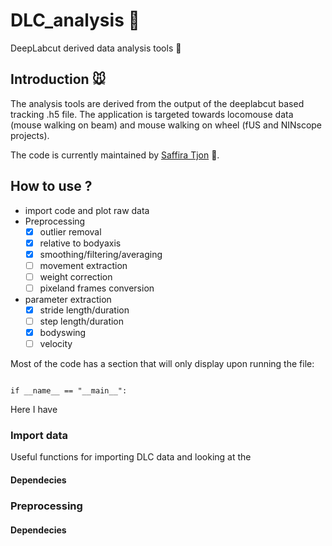 # DLC_analysis :brain:
DeepLabcut derived data analysis tools :mouse2:

## Introduction :mouse:
The analysis tools are derived from the output of the deeplabcut based tracking .h5 file. 
The application is targeted towards locomouse data (mouse walking on beam) and mouse walking on wheel (fUS and NINscope projects). 

The code is currently maintained by [Saffira Tjon](https://neuro.nl/person/Saffira-Tjon) :pig:. 

## How to use ? 
* import code and plot raw data 
* Preprocessing
  * [x] outlier removal
  * [x] relative to bodyaxis
  * [x] smoothing/filtering/averaging
  * [ ] movement extraction
  * [ ] weight correction
  * [ ] pixeland frames conversion
* parameter extraction
  * [x] stride length/duration
  * [ ] step length/duration
  * [x] bodyswing
  * [ ] velocity

Most of the code has a section that will only display upon running the file:

```

if __name__ == "__main__":

```

Here I have 

### Import data 
Useful functions for importing DLC data and looking at the 

#### Dependecies
### Preprocessing
#### Dependecies
